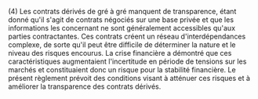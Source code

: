 (4) Les contrats dérivés de gré à gré manquent de transparence, étant donné qu'il s'agit de contrats négociés sur une base privée et que les informations les concernant ne sont généralement accessibles qu'aux parties contractantes. Ces contrats créent un réseau d'interdépendances complexe, de sorte qu'il peut être difficile de déterminer la nature et le niveau des risques encourus. La crise financière a démontré que ces caractéristiques augmentaient l'incertitude en période de tensions sur les marchés et constituaient donc un risque pour la stabilité financière. Le présent règlement prévoit des conditions visant à atténuer ces risques et à améliorer la transparence des contrats dérivés.
